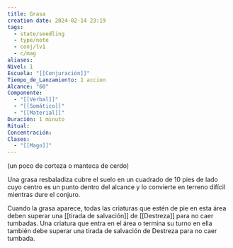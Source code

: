 ```yaml
---
title: Grasa
creation date: 2024-02-14 23:19
tags:
  - state/seedling
  - type/note
  - conj/lv1
  - c/mag
aliases: 
Nivel: 1
Escuela: "[[Conjuración]]"
Tiempo_de_Lanzamiento: 1 accion
Alcance: "60"
Componente:
  - "[[Verbal]]"
  - "[[Somático]]"
  - "[[Material]]"
Duración: 1 minuto
Ritual: 
Concentración: 
Clases:
  - "[[Mago]]"
---
```

(un poco de corteza o manteca de cerdo)

Una grasa resbaladiza cubre el suelo en un cuadrado de 10 pies de lado cuyo centro es un punto dentro del alcance y lo convierte en terreno difícil mientras dure el conjuro.

Cuando la grasa aparece, todas las criaturas que estén de pie en esta área deben superar una [[tirada de salvación]] de [[Destreza]] para no caer tumbadas. Una criatura que entra en el área o termina su turno en ella también debe superar una tirada de salvación de Destreza para no caer tumbada.
